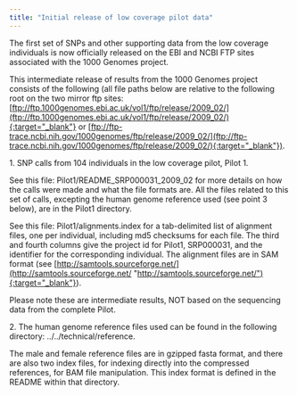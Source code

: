 ```yaml
---
title: "Initial release of low coverage pilot data"
---
```


The first set of SNPs and other supporting data from the low coverage individuals is now officially released on the EBI and NCBI FTP sites associated with the 1000 Genomes project.

This intermediate release of results from the 1000 Genomes project consists of the following (all file paths below are relative to the following root on the two mirror ftp sites: [ftp://ftp.1000genomes.ebi.ac.uk/vol1/ftp/release/2009_02/](ftp://ftp.1000genomes.ebi.ac.uk/vol1/ftp/release/2009_02/){:target="_blank"} or [ftp://ftp-trace.ncbi.nih.gov/1000genomes/ftp/release/2009_02/](ftp://ftp-trace.ncbi.nih.gov/1000genomes/ftp/release/2009_02/){:target="_blank"}).

1\. SNP calls from 104 individuals in the low coverage pilot, Pilot 1.

See this file: Pilot1/README_SRP000031_2009_02 for more details on how the calls were made and what the file formats are. All the files related to this set of calls, excepting the human genome reference used (see point 3 below), are in the Pilot1 directory.

See this file: Pilot1/alignments.index for a tab-delimited list of alignment files, one per individual, including md5 checksums for each file. The third and fourth columns give the project id for Pilot1, SRP000031, and the identifier for the corresponding individual. The alignment files are in SAM format (see [http://samtools.sourceforge.net/](http://samtools.sourceforge.net/ "http://samtools.sourceforge.net/"){:target="_blank"}).

Please note these are intermediate results, NOT based on the sequencing data from the complete Pilot.

2\. The human genome reference files used can be found in the following directory: ../../technical/reference.

The male and female reference files are in gzipped fasta format, and there are also two index files, for indexing directly into the compressed references, for BAM file manipulation. This index format is defined in the README within that directory.

